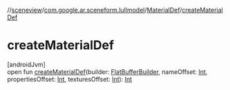 //[sceneview](../../../index.md)/[com.google.ar.sceneform.lullmodel](../index.md)/[MaterialDef](index.md)/[createMaterialDef](create-material-def.md)

# createMaterialDef

[androidJvm]\
open fun [createMaterialDef](create-material-def.md)(builder: [FlatBufferBuilder](../../com.google.flatbuffers/-flat-buffer-builder/index.md), nameOffset: [Int](https://kotlinlang.org/api/latest/jvm/stdlib/kotlin/-int/index.html), propertiesOffset: [Int](https://kotlinlang.org/api/latest/jvm/stdlib/kotlin/-int/index.html), texturesOffset: [Int](https://kotlinlang.org/api/latest/jvm/stdlib/kotlin/-int/index.html)): [Int](https://kotlinlang.org/api/latest/jvm/stdlib/kotlin/-int/index.html)
